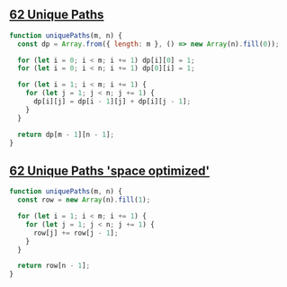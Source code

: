 ## [62 Unique Paths](https://leetcode.com/problems/unique-paths/description/)

<!-- notecardId: 1751115112397 -->

```js
function uniquePaths(m, n) {
  const dp = Array.from({ length: m }, () => new Array(n).fill(0));

  for (let i = 0; i < m; i += 1) dp[i][0] = 1;
  for (let i = 0; i < n; i += 1) dp[0][i] = 1;

  for (let i = 1; i < m; i += 1) {
    for (let j = 1; j < n; j += 1) {
      dp[i][j] = dp[i - 1][j] + dp[i][j - 1];
    }
  }

  return dp[m - 1][n - 1];
}
```

## [62 Unique Paths 'space optimized'](https://leetcode.com/problems/unique-paths/description/)

```js
function uniquePaths(m, n) {
  const row = new Array(n).fill(1);

  for (let i = 1; i < m; i += 1) {
    for (let j = 1; j < n; j += 1) {
      row[j] += row[j - 1];
    }
  }

  return row[n - 1];
}
```
